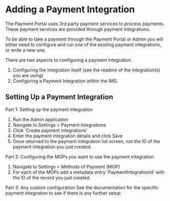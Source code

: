 # Adding a Payment Integration

The Payment Portal uses 3rd party payment services to process payments.
These payment services are provided through payment integrations.

To be able to take a payment through the Payment Portal or Admin you will either need to configure and run one of the existing payment integrations, or write a new one.

There are two aspects to configuring a payment integration. 
1. Configuring the integration itself (see the readme of the integration(s) you are using)
2. Configuring a Payment Integration within the IMS.

## Setting Up a Payment Integration

Part 1: Setting up the payment integration
1. Run the Admin application
2. Navigate to Settings > Payment Integrations
3. Click 'Create payment integrations'
4. Enter the payment integration details and click Save
5. Once returned to the payment integration list screen, not the ID of the payment integration you just created.

Part 2: Configuring the MOPs you want to use the payment integration
1. Navigate to Settings > Methods of Payment (MOP)
2. For each of the MOPs add a metadata entry 'PaymentIntegrationId' with the ID of the record you just created.

Part 3: Any custom configuration
See the documentation for the specific payment integration to see if there is any further setup